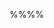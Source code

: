 <tip-box type="success">
  <include src="outcomes.md" />
</tip-box>

%%**<include src="../../path.md" inline />**%%

<include src="text.md#title" />

<div id="main">

<include src="text.md#body" />
<include src="text.md#extras" />

</div>
